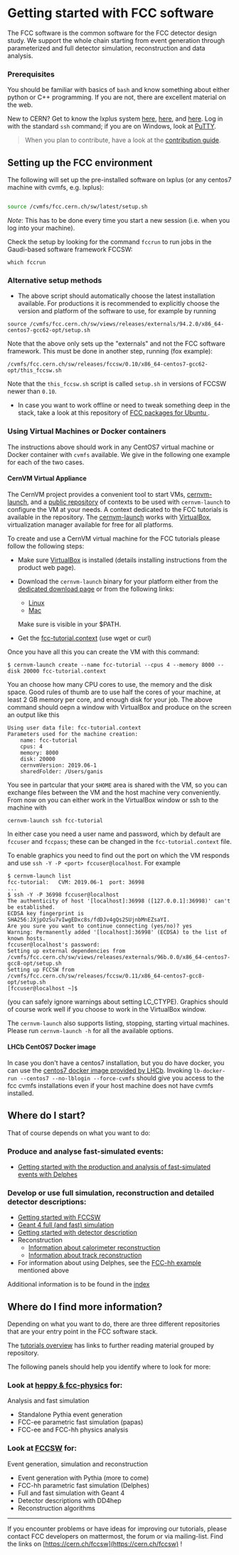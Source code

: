 
# Getting started with FCC software

The FCC software is the common software for the FCC detector design study. We support the whole chain starting
from event generation through parameterized and full detector simulation, reconstruction and data analysis.

### Prerequisites

You should be familiar with basics of `bash` and know something about either python or C++ programming. If you are not, there are excellent material on the web.

New to CERN? Get to know the lxplus system [here](http://information-technology.web.cern.ch/book/lxplus-service/lxplus-guide/lxplus-aliases), [here](http://information-technology.web.cern.ch/services/lxplus-service), and [here](https://twiki.cern.ch/twiki/bin/view/LHCb/RemoteLxplusConsoleHowTo). Log in with the standard `ssh` command; if you are on Windows, look at [PuTTY](http://www.chiark.greenend.org.uk/~sgtatham/putty/download.html).

> When you plan to contribute, have a look at the [contribution guide](./FccSoftwareGit.md).

## Setting up the FCC environment


The following  will set up the pre-installed software on lxplus (or any centos7 machine with cvmfs, e.g. lxplus):

```bash

source /cvmfs/fcc.cern.ch/sw/latest/setup.sh
```

*Note*: This has to  be done every time you start a new session (i.e. when you log into your machine).

Check the setup by looking for the command `fccrun` to run jobs in the Gaudi-based software framework FCCSW:

```
which fccrun
```

### Alternative setup methods

* The above script should automatically choose the latest installation available.
For productions it is recommended to explicitly choose the version and platform of the software to use, for example by running
```
source /cvmfs/fcc.cern.ch/sw/views/releases/externals/94.2.0/x86_64-centos7-gcc62-opt/setup.sh
```

Note that the above only sets up the "externals" and not the FCC software framework.
This must be done in another step, running (fox example):
```
/cvmfs/fcc.cern.ch/sw/releases/fccsw/0.10/x86_64-centos7-gcc62-opt/this_fccsw.sh
```
Note that the `this_fccsw.sh` script is called `setup.sh` in versions of FCCSW newer than `0.10`. 

* In case you want to work offline or need to tweak something deep in the stack, take a look at this repository of [FCC packages for Ubuntu ](https://fcc-pileup.web.cern.ch/fcc-pileup/sw/fcc-ubuntu-sw.html).

### Using Virtual Machines or Docker containers

The instructions above should work in any CentOS7 virtual machine or Docker container with `cvmfs` available. We give in the following one example for each of the two cases.

#### CernVM Virtual Appliance

The CernVM project provides a convenient tool to start VMs, [cernvm-launch](https://cernvm.cern.ch/portal/launch), and a [public repository](https://github.com/cernvm/public-contexts) of contexts to be used with `cernvm-launch` to configure the VM at your needs. A context dedicated to the FCC tutorials is available in the repository. The [cernvm-launch](https://cernvm.cern.ch/portal/launch) works with [VirtualBox](https://www.virtualbox.org/), virtualization manager available for free for all platforms.

To create and use a CernVM virtual machine for the FCC tutorials please follow the following steps:

   * Make sure [VirtualBox](https://www.virtualbox.org/) is installed (details installing instructions from the product web page).
   * Download the `cernvm-launch` binary for your platform either from the [dedicated download page](https://ecsft.cern.ch/dist/cernvm/launch/bin/) or from the following links:
      * [Linux](https://fccsw.web.cern.ch/fccsw/utils/vm/cernvm/launch/linux/cernvm-launch)
      * [Mac](https://fccsw.web.cern.ch/fccsw/utils/vm/cernvm/launch/mac/cernvm-launch)

     Make sure is visible in your $PATH.
   * Get the [fcc-tutorial.context](https://raw.githubusercontent.com/cernvm/public-contexts/master/fcc-tutorial.context) (use wget or curl)

Once you have all this you can create the VM with this command:
```
$ cernvm-launch create --name fcc-tutorial --cpus 4 --memory 8000 --disk 20000 fcc-tutorial.context
```
You an choose how many CPU cores to use, the memory and the disk space. Good rules of thumb are to use half the cores of your machine, at least 2 GB memory per core, and enough disk for your job. The above command should oepn a window with VirtualBox and produce on the screen an output like this
```
Using user data file: fcc-tutorial.context
Parameters used for the machine creation:
	name: fcc-tutorial
	cpus: 4
	memory: 8000
	disk: 20000
	cernvmVersion: 2019.06-1
	sharedFolder: /Users/ganis
```
You see in partcular that your `$HOME` area is shared with the VM, so you can exchange files between the VM and the host machine very conveniently.
From now on you can either work in the VirtualBox window or ssh to the machine with
```
cernvm-launch ssh fcc-tutorial
```
In either case you need a user name and password, which by default are `fccuser` and `fccpass`; these can be changed in the `fcc-tutorial.context` file.

To enable graphics you need to find out the port on which the VM responds and use `ssh -Y -P <port> fccuser@localhost`. For example
```
$ cernvm-launch list
fcc-tutorial:	CVM: 2019.06-1	port: 36998
...
$ ssh -Y -P 36998 fccuser@localhost
The authenticity of host '[localhost]:36998 ([127.0.0.1]:36998)' can't be established.
ECDSA key fingerprint is SHA256:JXjpOzSu7vIwgEDxc8s/fdDJv4gQs2SUjnbMnEZsaYI.
Are you sure you want to continue connecting (yes/no)? yes
Warning: Permanently added '[localhost]:36998' (ECDSA) to the list of known hosts.
fccuser@localhost's password:
Setting up external dependencies from /cvmfs/fcc.cern.ch/sw/views/releases/externals/96b.0.0/x86_64-centos7-gcc8-opt/setup.sh
Setting up FCCSW from /cvmfs/fcc.cern.ch/sw/releases/fccsw/0.11/x86_64-centos7-gcc8-opt/setup.sh
[fccuser@localhost ~]$
```
(you can safely ignore warnings about setting LC_CTYPE).
Graphics should of course work well if you choose to work in the VirtualBox window.

The `cernvm-launch` also supports listing, stopping, starting virtual machines. Please run `cernvm-launch -h` for all the available options.

#### LHCb CentOS7 Docker image

In case you don't have a centos7 installation, but you do have docker, you can use the [centos7 docker image provided by LHCb](https://gitlab.cern.ch/lhcb-core/LbDocker/#usage).
Invoking `lb-docker-run --centos7 --no-lblogin --force-cvmfs` should give you access to the fcc cvmfs installations even if your host machine does not have cvmfs installed.


<!-- ![flow-chart getting started](./images/FccSoftwareGettingStarted/flow_chart_starting.png) -->

## Where do I start?

That of course depends on what you want to do:

### Produce and analyse fast-simulated events:

- [Getting started with the production and analysis of fast-simulated events with Delphes](FccSoftwareGettingStartedFastSim.md)
 
### Develop or use full simulation, reconstruction and detailed detector descriptions:

- [Getting started with FCCSW](./FccSoftwareFramework.md)
- [Geant 4 full (and fast) simulation](https://github.com/HEP-FCC/FCCSW/tree/master/Sim/doc/README.md)
- [Getting started with detector description](https://github.com/HEP-FCC/FCCSW/tree/master/Detector/doc/DD4hepInFCCSW.md)
- Reconstruction
    - [Information about calorimeter reconstruction](https://github.com/HEP-FCC/FCCSW/tree/master/Reconstruction/doc/RecCalorimeter.md)
    - [Information about track reconstruction](https://acts.web.cern.ch)
- For information about using Delphes, see the [FCC-hh example](FccSoftwareGettingStartedFastSim.md#getting-started-with-delphes-fcc-hh) mentioned above

Additional information is to be found in the [index](README.md)
 
## Where do I find more information?

Depending on what you want to do, there are three different repositories that are your entry point in the FCC software stack.

The [tutorials overview](http://fccsw.web.cern.ch/fccsw/tutorials) has links to further reading material grouped by repository.

The following panels should help you identify where to look for more:

### Look at [heppy & fcc-physics](http://fccsw.web.cern.ch/fccsw/tutorials#further-reading) for:

Analysis and fast simulation

- Standalone Pythia event generation
- FCC-ee parametric fast simulation (papas)
- FCC-ee and FCC-hh physics analysis
 
### Look at [FCCSW](http://fccsw.web.cern.ch/fccsw/tutorials#further-reading) for:
 
Event generation, simulation and reconstruction

- Event generation with Pythia (more to come)
- FCC-hh parametric fast simulation (Delphes)
- Full and fast simulation with Geant 4
- Detector descriptions with DD4hep
- Reconstruction algorithms

***

If you encounter problems or have ideas for improving our tutorials, please contact FCC developers  on mattermost, the forum or via mailing-list. Find the links on [https://cern.ch/fccsw](https://cern.ch/fccsw) !
